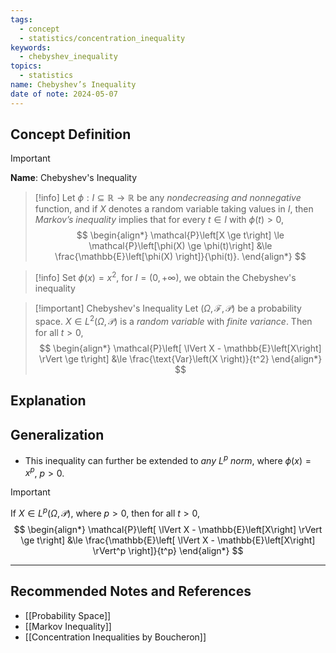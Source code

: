 ```yaml
---
tags:
  - concept
  - statistics/concentration_inequality
keywords:
  - chebyshev_inequality
topics:
  - statistics
name: Chebyshev’s Inequality
date of note: 2024-05-07
---
```


## Concept Definition

>[!important]
>**Name**: Chebyshev's Inequality

>[!info]
>Let $\phi: I \subseteq \mathbb{R} \to \mathbb{R}$ be any *nondecreasing and nonnegative* function, and if $X$ denotes a random variable taking values in $I$,  then *Markov’s inequality* implies that for every $t \in I$ with $\phi(t) > 0,$
> $$
> \begin{align*}
> \mathcal{P}\left[X \ge t\right] \le \mathcal{P}\left[\phi(X) \ge \phi(t)\right] &\le  \frac{\mathbb{E}\left[\phi(X)  \right]}{\phi(t)}.
> \end{align*}
> $$

>[!info]
>Set $\phi(x) = x^2$, for $I = (0, +\infty)$, we obtain the Chebyshev's inequality

>[!important] Chebyshev's Inequality
>Let $(\Omega, \mathscr{F}, \mathcal{P})$ be a probability space. $X \in L^2(\Omega, \mathcal{P})$ is a *random variable* with *finite variance*. Then for all $t > 0$,
> $$
> \begin{align*}
> \mathcal{P}\left[ \lVert X - \mathbb{E}\left[X\right] \rVert \ge t\right] &\le  \frac{\text{Var}\left(X \right)}{t^2}
> \end{align*}
> $$

## Explanation



## Generalization

- This inequality can further be extended to *any $L^p$ norm*, where $\phi(x) = x^p$, $p > 0$.

>[!important]
>If $X \in L^p(\Omega, \mathcal{P})$, where $p >0$, then for all $t > 0$,
 >$$
> \begin{align*}
> \mathcal{P}\left[ \lVert X - \mathbb{E}\left[X\right] \rVert \ge t\right] &\le  \frac{\mathbb{E}\left[ \lVert X - \mathbb{E}\left[X\right] \rVert^p  \right]}{t^p}
> \end{align*}
> $$




-----------
##  Recommended Notes and References

- [[Probability Space]]
- [[Markov Inequality]]
- [[Concentration Inequalities by Boucheron]]